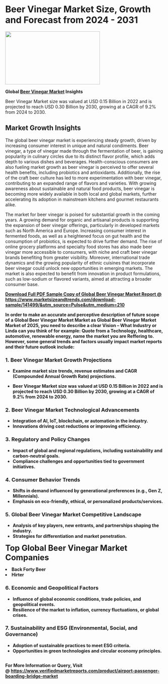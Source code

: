 <H1>Beer Vinegar Market Size, Growth and Forecast from 2024 - 2031</H1><img class="aligncenter size-medium wp-image-584254" src="https://thirdeyenews.in/wp-content/uploads/2024/09/Global-Market-Research-300x168.jpeg" alt="" width="300" height="168" /><p><strong>Global&nbsp;<a href="https://www.marketsizeandtrends.com/download-sample/141499/&amp;utm_source=Pulse&amp;utm_medium=210">Beer Vinegar Market</a> Insights</strong></p><p>Beer Vinegar Market size was valued at USD 0.15 Billion in 2022 and is projected to reach USD 0.30 Billion by 2030, growing at a CAGR of 9.2% from 2024 to 2030.</p><p><h2>Market Growth Insights</h2> <p>The global beer vinegar market is experiencing steady growth, driven by increasing consumer interest in unique and natural condiments. Beer vinegar, a type of vinegar made through the fermentation of beer, is gaining popularity in culinary circles due to its distinct flavor profile, which adds depth to various dishes and beverages. Health-conscious consumers are also fueling market growth as beer vinegar is perceived to offer several health benefits, including probiotics and antioxidants. Additionally, the rise of the craft beer culture has led to more experimentation with beer vinegar, contributing to an expanded range of flavors and varieties. With growing awareness about sustainable and natural food products, beer vinegar is becoming more widely available in both local and global markets, further accelerating its adoption in mainstream kitchens and gourmet restaurants alike.</p> <p><strong><a href="#"></a></strong></p> <p>The market for beer vinegar is poised for substantial growth in the coming years. A growing demand for organic and artisanal products is supporting the expansion of beer vinegar offerings, particularly in developed markets such as North America and Europe. Increasing consumer interest in fermented foods, as well as a heightened focus on gut health and the consumption of probiotics, is expected to drive further demand. The rise of online grocery platforms and specialty food stores has also made beer vinegar more accessible to consumers, with niche and craft beer vinegar brands benefiting from greater visibility. Moreover, international trade dynamics and the growing popularity of ethnic cuisines that incorporate beer vinegar could unlock new opportunities in emerging markets. The market is also expected to benefit from innovation in product formulations, such as low-sodium or flavored variants, aimed at attracting a broader consumer base. <p><strong><a href="#"></p><p><span class=""><strong>Download Full PDF Sample Copy of Global Beer Vinegar Market Report</strong> @ <a href="https://www.marketsizeandtrends.com/download-sample/141499/&amp;utm_source=Pulse&amp;utm_medium=210" target="_blank">https://www.marketsizeandtrends.com/download-sample/141499/&amp;utm_source=Pulse&amp;utm_medium=210</a></span></p><p>In order to make an accurate and perceptive description of future scope of a Global&nbsp;Beer Vinegar Market Market as Global&nbsp;Beer Vinegar Market Market of 2025, you need to describe a clear Vision &ndash; What Industry or Linda can you think of for example: Quote from a Technology, healthcare, automotive, renewable energy, name the market you are Reffering to. However, some general trends and factors usually impact market reports and their future outlook include:</p><h3>1.&nbsp;<strong>Beer Vinegar Market Growth Projections</strong></h3><ul><li>Examine market size trends, revenue estimates and CAGR (Compounded Annual Growth Rate) projections.</li><li><p>Beer Vinegar Market size was valued at USD 0.15 Billion in 2022 and is projected to reach USD 0.30 Billion by 2030, growing at a CAGR of 9.2% from 2024 to 2030.</p></li></ul><h3>2.&nbsp;<strong>Beer Vinegar Market Technological Advancements</strong></h3><ul><li>Integration of AI, IoT, blockchain, or automation in the industry.</li><li>Innovations driving cost reductions or improving efficiency.</li></ul><h3>3.&nbsp;<strong>Regulatory and Policy Changes</strong></h3><ul><li>Impact of global and regional regulations, including sustainability and carbon-neutral goals.</li><li>Compliance challenges and opportunities tied to government initiatives.</li></ul><h3>4.&nbsp;<strong>Consumer Behavior Trends</strong></h3><ul><li>Shifts in demand influenced by generational preferences (e.g., Gen Z, Millennials).</li><li>Emphasis on eco-friendly, ethical, or personalized products/services.</li></ul><h3>5.&nbsp;<strong>Global Beer Vinegar Market Competitive Landscape</strong></h3><ul><li>Analysis of key players, new entrants, and partnerships shaping the industry.</li><li>Strategies for differentiation and market penetration.</li></ul><p data-pm-slice="1 1 []"><span style="color: inherit; font-family: inherit; font-size: 25px;">Top Global Beer Vinegar Market Companies</span></p><div class="" data-test-id=""><p><li>Back Forty Beer</li><li> Hirter</li></p></div><h3>6.&nbsp;<strong>Economic and Geopolitical Factors</strong></h3><ul><li>Influence of global economic conditions, trade policies, and geopolitical events.</li><li>Resilience of the market to inflation, currency fluctuations, or global crises.</li></ul><h3>7.&nbsp;<strong>Sustainability and ESG (Environmental, Social, and Governance)</strong></h3><ul><li>Adoption of sustainable practices to meet ESG criteria.</li><li>Opportunities in green technologies and circular economy principles.</li></ul><h2><strong style="font-size: 14px;">For More Information or Query, Visit @&nbsp;</strong><a style="background-color: #ffffff; font-size: 14px;" href="https://www.marketsizeandtrends.com/report/beer-vinegar-market/" target="_blank">https://www.verifiedmarketreports.com/product/airport-passenger-boarding-bridge-market</a></h2>
